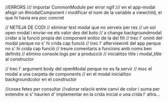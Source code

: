 //ERRORS
/// importar CommonModule per error ngif
/// en el app-modal afegir un #modalComponent i modificar el nom de la variable a viewchild, el que hi havia era poc concret

// NETEJA DE CODI
// eliminar test modal que no serveix per res
// un sol open modal i enviar-ne els valor des del boto
// a change backgroundmodal cridar a la funció propia del component enlloc de la del fill
// trec l' oninit del modal perque no s' hi crida cap funció
// trec l' afterviewinit del app perque no s' hi crida cap funció
// treure comentaris a funcions amb noms ben definits
// elimino console.logs per a producció
// inicialitzo title i modal_title al constructor

// trec l' argument body del openModal perque no es fa servir
// moc el modal a una carpeta de components
// en el modal inicialitzo backgroundcolor en el constructor

//coses fetes per consultar
//valorar relació entre canvi de color i suma per entendre si s' haurien d' implementar en la crida inicial o una crida l' altra...



